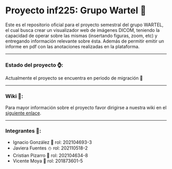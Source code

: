 # Proyecto inf225: Grupo Wartel 📼

Este es el repositorio oficial para el proyecto semestral del grupo WARTEL, el cual busca crear un visualizador web de imágenes DICOM, teniendo la capacidad de operar sobre las mismas (insertando figuras, zoom, etc) y entregando información relevante sobre ésta. Además de permitir emitir un informe en pdf con las anotaciones realizadas en la plataforma.

---
### Estado del proyecto ⌚️:
Actualmente el proyecto se encuentra en periodo de migración 🚫

---
### Wiki 📖:
Para mayor información sobre el proyecto favor dirigirse a nuestra wiki en el [siguiente enlace](https://github.com/Choriporg/GRP-Wartel-2024-PROYINF/wiki).

----
### Integrantes 🐤:
- Ignacio González 👾 rol: 202104693-3
- Javiera Fuentes ⛄ rol: 202110518-2
- Cristian Pizarro 🐀 rol: 202104634-8
- Vicente Moya 🔰 rol: 201873601-5